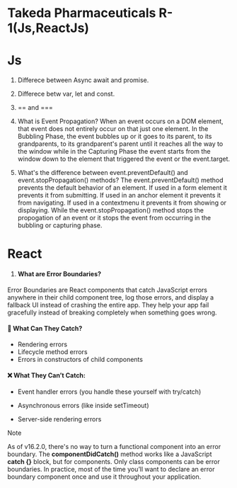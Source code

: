 # Takeda Pharmaceuticals R-1(Js,ReactJs)

# Js
1. Differece between Async await and promise.
2. Differece betw var, let and const.
3. == and ===
4. What is Event Propagation?
When an event occurs on a DOM element, that event does not entirely occur on that just one element. In the Bubbling Phase, the event bubbles up or it goes to its parent, to its grandparents, to its grandparent's parent until it reaches all the way to the window while in the Capturing Phase the event starts from the window down to the element that triggered the event or the event.target.

5. What's the difference between event.preventDefault() and event.stopPropagation() methods?
The event.preventDefault() method prevents the default behavior of an element. If used in a form element it prevents it from submitting. If used in an anchor element it prevents it from navigating. If used in a contextmenu it prevents it from showing or displaying. While the event.stopPropagation() method stops the propogation of an event or it stops the event from occurring in the bubbling or capturing phase.



# React
1. #### What are Error Boundaries?
Error Boundaries are React components that catch JavaScript errors anywhere in their child component tree, log those errors, and display a fallback UI instead of crashing the entire app.
They help your app fail gracefully instead of breaking completely when something goes wrong.

#### 🧠 What Can They Catch?
* Rendering errors
* Lifecycle method errors
* Errors in constructors of child components

#### ❌ What They Can’t Catch:
* Event handler errors (you handle these yourself with try/catch)

* Asynchronous errors (like inside setTimeout)

* Server-side rendering errors
> [!NOTE]
> As of v16.2.0, there's no way to turn a functional component into an error boundary. The **componentDidCatch()**  method works like a JavaScript **catch {}**  block, but for components. 
> Only class components can be error boundaries. In practice, most of the time you’ll want to declare an error boundary component once and use it throughout your application.
